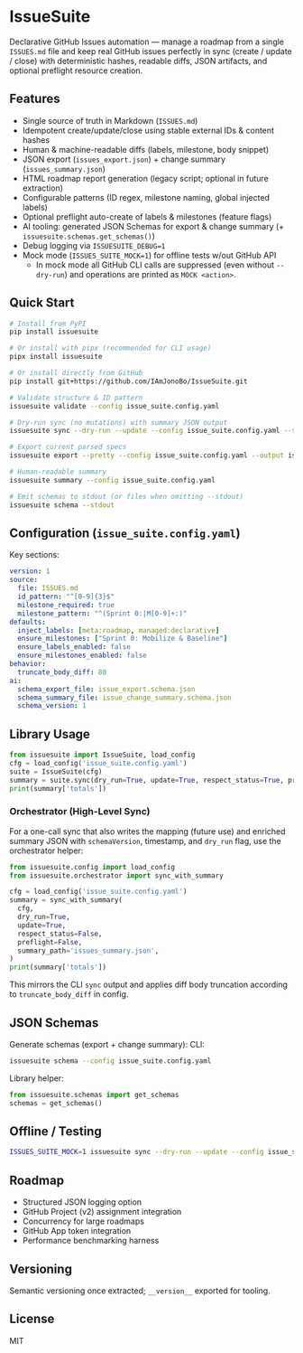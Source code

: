 # IssueSuite

Declarative GitHub Issues automation — manage a roadmap from a single `ISSUES.md` file and keep real GitHub issues perfectly in sync (create / update / close) with deterministic hashes, readable diffs, JSON artifacts, and optional preflight resource creation.

## Features

- Single source of truth in Markdown (`ISSUES.md`)
- Idempotent create/update/close using stable external IDs & content hashes
- Human & machine-readable diffs (labels, milestone, body snippet)
- JSON export (`issues_export.json`) + change summary (`issues_summary.json`)
- HTML roadmap report generation (legacy script; optional in future extraction)
- Configurable patterns (ID regex, milestone naming, global injected labels)
- Optional preflight auto-create of labels & milestones (feature flags)
- AI tooling: generated JSON Schemas for export & change summary (+ `issuesuite.schemas.get_schemas()`)
- Debug logging via `ISSUESUITE_DEBUG=1`
- Mock mode (`ISSUES_SUITE_MOCK=1`) for offline tests w/out GitHub API
  - In mock mode all GitHub CLI calls are suppressed (even without `--dry-run`) and operations are printed as `MOCK <action>`.

## Quick Start

```bash
# Install from PyPI
pip install issuesuite

# Or install with pipx (recommended for CLI usage)
pipx install issuesuite

# Or install directly from GitHub
pip install git+https://github.com/IAmJonoBo/IssueSuite.git

# Validate structure & ID pattern
issuesuite validate --config issue_suite.config.yaml

# Dry-run sync (no mutations) with summary JSON output
issuesuite sync --dry-run --update --config issue_suite.config.yaml --summary-json issues_summary.json

# Export current parsed specs
issuesuite export --pretty --config issue_suite.config.yaml --output issues_export.json

# Human-readable summary
issuesuite summary --config issue_suite.config.yaml

# Emit schemas to stdout (or files when omitting --stdout)
issuesuite schema --stdout
```

## Configuration (`issue_suite.config.yaml`)

Key sections:

```yaml
version: 1
source:
  file: ISSUES.md
  id_pattern: "^[0-9]{3}$"
  milestone_required: true
  milestone_pattern: "^(Sprint 0:|M[0-9]+:)"
defaults:
  inject_labels: [meta:roadmap, managed:declarative]
  ensure_milestones: ["Sprint 0: Mobilize & Baseline"]
  ensure_labels_enabled: false
  ensure_milestones_enabled: false
behavior:
  truncate_body_diff: 80
ai:
  schema_export_file: issue_export.schema.json
  schema_summary_file: issue_change_summary.schema.json
  schema_version: 1
```

## Library Usage

```python
from issuesuite import IssueSuite, load_config
cfg = load_config('issue_suite.config.yaml')
suite = IssueSuite(cfg)
summary = suite.sync(dry_run=True, update=True, respect_status=True, preflight=False)
print(summary['totals'])
```

### Orchestrator (High-Level Sync)

For a one-call sync that also writes the mapping (future use) and enriched summary JSON with `schemaVersion`, timestamp, and `dry_run` flag, use the orchestrator helper:

```python
from issuesuite.config import load_config
from issuesuite.orchestrator import sync_with_summary

cfg = load_config('issue_suite.config.yaml')
summary = sync_with_summary(
  cfg,
  dry_run=True,
  update=True,
  respect_status=False,
  preflight=False,
  summary_path='issues_summary.json',
)
print(summary['totals'])
```

This mirrors the CLI `sync` output and applies diff body truncation according to `truncate_body_diff` in config.

## JSON Schemas

Generate schemas (export + change summary):
CLI:

```bash
issuesuite schema --config issue_suite.config.yaml
```

Library helper:

```python
from issuesuite.schemas import get_schemas
schemas = get_schemas()
```

## Offline / Testing

```bash
ISSUES_SUITE_MOCK=1 issuesuite sync --dry-run --update --config issue_suite.config.yaml --summary-json summary.json
```

## Roadmap

- Structured JSON logging option
- GitHub Project (v2) assignment integration
- Concurrency for large roadmaps
- GitHub App token integration
- Performance benchmarking harness

## Versioning

Semantic versioning once extracted; `__version__` exported for tooling.

## License

MIT
